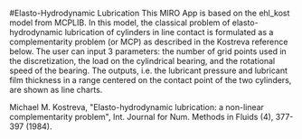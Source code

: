 #Elasto-Hydrodynamic Lubrication
This MIRO App is based on the ehl_kost model from MCPLIB.
In this model, the classical problem of elasto-hydrodynamic
lubrication of cylinders in line contact is formulated as a
complementarity problem (or MCP) as described in the Kostreva
reference below.  The user can input 3 parameters: the number of grid
points used in the discretization, the load on the cylindrical
bearing, and the rotational speed of the bearing.  The outputs,
i.e. the lubricant pressure and lubricant film thickness in a range
centered on the contact point of the two cylinders, are shown as line
charts.

Michael M. Kostreva,
"Elasto-hydrodynamic lubrication: a non-linear complementarity problem",
Int. Journal for Num. Methods in Fluids (4), 377-397 (1984).
